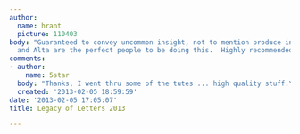 ```yaml
---
author:
  name: hrant
  picture: 110403
body: "Guaranteed to convey uncommon insight, not to mention produce indelible memories:\r\nhttp://www.paulshawletterdesign.com/2012/12/legacy-of-letters-tour-and-workshop-2013/\r\n\r\nPaul
  and Alta are the perfect people to be doing this.  Highly recommended.\r\n\r\nhhp\r\n"
comments:
- author:
    name: 5star
  body: "Thanks, I went thru some of the tutes ... high quality stuff.\r\n\r\nn."
  created: '2013-02-05 18:59:59'
date: '2013-02-05 17:05:07'
title: Legacy of Letters 2013

---
```

